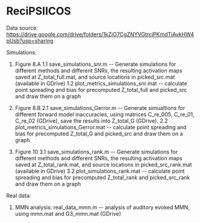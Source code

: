 # ReciPSIICOS

Data source: https://drive.google.com/drive/folders/1kZjO7CgZNYVGtrciPKmdTiAvkHW4pUsb?usp=sharing

Simulations:

1. Figure 8.A
	1.1 save_simulations_snr.m -- Generate simulations for different methods and different SNRs, the resulting activation maps saved at Z_total_full.mat, and source locations in picked_src.mat (available in GDrive)
	1.2 plot_metrics_simulations_snr.mat -- calculate point spreading and bias for precomputed Z_total_full and picked_src and draw them on a graph

2. Figure 8.B
	2.1 save_simulations_Gerror.m -- Generate simualtions for different forward model inaccuracies, using matrices C_re_005, C_re_01, C_re_02 (GDrive), save the results into Z_total_G (GDrive).
	2.2 plot_metrics_simulations_Gerror.mat -- calculate point spreading and bias for precomputed Z_total_G and picked_src and draw them on a graph

3. Figure 10
	3.1 save_simulations_rank.m -- Generate simulations for different methods and different SNRs, the resulting activation maps saved at Z_total_rank.mat, and source locations in picked_src_rank.mat (available in GDrive)
	3.2 plot_simulations_rank.mat -- calculate point spreading and bias for precomputed Z_total_rank and picked_src_rank and draw them on a graph

Real data:

1. MMN analysis:
	real_data_mmn.m -- analysis of auditory evoked MMN, using mmn.mat and G3_mmn.mat (GDrive)
